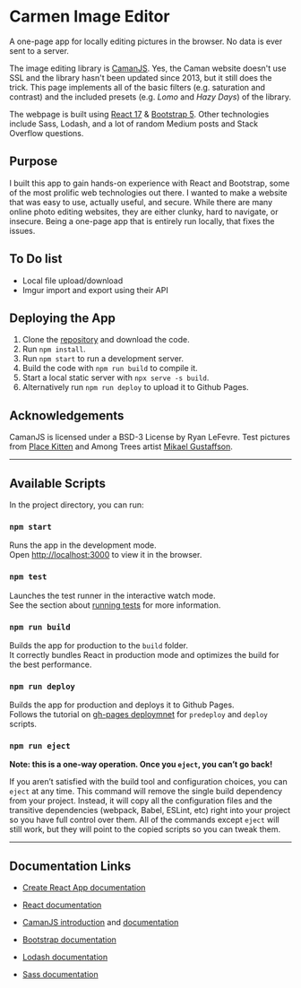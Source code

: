 # Carmen Image Editor

A one-page app for locally editing pictures in the browser. No data is ever sent to a server.

The image editing library is [CamanJS](http://camanjs.com/). Yes, the Caman website doesn't use SSL and the library hasn't been updated since 2013, but it still does the trick. This page implements all of the basic filters (e.g. saturation and contrast) and the included presets (e.g. *Lomo* and *Hazy Days*) of the library.

The webpage is built using [React 17](https://reactjs.org/) & [Bootstrap 5](https://getbootstrap.com/). Other technologies include Sass, Lodash, and a lot of random Medium posts and Stack Overflow questions.

## Purpose

I built this app to gain hands-on experience with React and Bootstrap, some of the most prolific web technologies out there. I wanted to make a website that was easy to use, actually useful, and secure.
While there are many online photo editing websites, they are either clunky, hard to navigate, or insecure. Being a one-page app that is entirely run locally, that fixes the issues.

## To Do list

- Local file upload/download
- Imgur import and export using their API

## Deploying the App

1. Clone the [repository](https://github.com/Martination/carmen) and download the code.
2. Run `npm install`.
3. Run `npm start` to run a development server.
4. Build the code with `npm run build` to compile it.
5. Start a local static server with `npx serve -s build`.
6. Alternatively run `npm run deploy` to upload it to Github Pages.

## Acknowledgements

CamanJS is licensed under a BSD-3 License by Ryan LeFevre.
Test pictures from [Place Kitten](https://placekitten.com/) and Among Trees artist [Mikael Gustaffson](https://www.instagram.com/p/BXa3JfChZl2/).

---

## Available Scripts

In the project directory, you can run:

### `npm start`

Runs the app in the development mode.\
Open [http://localhost:3000](http://localhost:3000) to view it in the browser.

### `npm test`

Launches the test runner in the interactive watch mode.\
See the section about [running tests](https://facebook.github.io/create-react-app/docs/running-tests) for more information.

### `npm run build`

Builds the app for production to the `build` folder.\
It correctly bundles React in production mode and optimizes the build for the best performance.

### `npm run deploy`

Builds the app for production and deploys it to Github Pages.\
Follows the tutorial on [gh-pages deploymnet](https://create-react-app.dev/docs/deployment/#github-pages) for `predeploy` and `deploy` scripts.

### `npm run eject`

**Note: this is a one-way operation. Once you `eject`, you can’t go back!**

If you aren’t satisfied with the build tool and configuration choices, you can `eject` at any time. This command will remove the single build dependency from your project. Instead, it will copy all the configuration files and the transitive dependencies (webpack, Babel, ESLint, etc) right into your project so you have full control over them. All of the commands except `eject` will still work, but they will point to the copied scripts so you can tweak them.

---

## Documentation Links

- [Create React App documentation](https://create-react-app.dev/docs/getting-started)

- [React documentation](https://reactjs.org/)
- [CamanJS introduction](http://camanjs.com/guides/) and [documentation](http://camanjs.com/api/)
- [Bootstrap documentation](https://getbootstrap.com/docs/5.0/getting-started/introduction/)
- [Lodash documentation](https://lodash.com/docs/4.17.15)
- [Sass documentation](https://sass-lang.com/)
